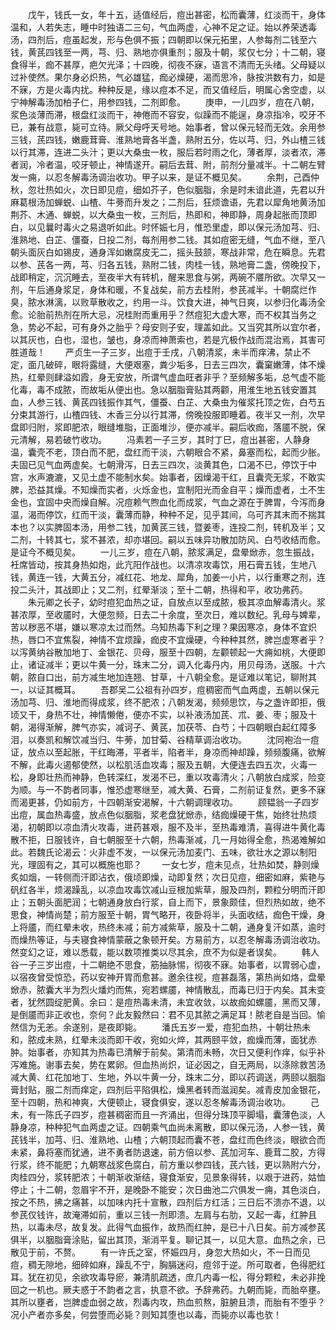 <!-- { "loadSidebar": true } -->
　　戊午，钱氏一女，年十五，适值经后，痘出甚密，松而囊薄，红淡而干，身体温和，人若失志，睡中时独语二三句，气血两虚，心神不足之证。始以养荣透毒汤，四剂后，痘虽起发，形与色俱不振；四朝即以保元拓里，人参每剂二钱至六钱，黄芪四钱至一两，芎、归、熟地亦俱重剂；服及十朝，浆仅七分；十二朝，寝食得半，痂不甚厚，疤欠光泽；十四晚，彻夜不寐，语言不清而无头绪。父母疑以过补使然。果尔身必炽热，气必雄猛，痂必燥硬，渴而思冷，脉按洪数有力，如是不寐，方是火毒内扰。种种反是，缘以痘本不足，而又值经后，明属心舍空虚，以宁神解毒汤加柏子仁，用参四钱，二剂即愈。
　　庚申，一儿四岁，痘在八朝，浆色淡薄而滞，根盘红淡而干，神倦而不容安，似躁而不能逞，身凉指冷，咬牙不已，兼有战意，毙可立待。厥父母呼天号地。始事者，曾以保元轻而无效。余用参三钱，芪四钱，嫩鹿茸膏、淮熟地膏各半盏，熟附五分，佐以芎、归，外山楂三钱以行其滞，连进二头汁；更以大桑虫一枚，服后若时雨之化，薄者厚，淡者浓，滞者润，冷者温，咬牙顿止，神情遂开。嗣后去茸、附，前剂分量减半。十二朝左臂发一痈，以忍冬解毒汤调治收功。甲子以来，是证不概见矣。
　　余荆，己酉仲秋，忽壮热如火，次日即见痘，细如芥子，色似胭脂，余是时未谙此道，先君以升麻葛根汤加蝉蜕、山楂、牛蒡而升发之；二剂后，狂烦谵语，先君以犀角地黄汤加荆芥、木通、蝉蜕，以大桑虫一枚，三剂后，热即和，神即静，周身起胀而顶即白，以见曩时毒火之易退听如此。时怀娠七月，惟恐里虚，即以保元汤加芎、归、淮熟地、白芷、僵蚕，日投二剂，每剂用参二钱。其如痘密无缝，气血不继，至八朝头面灰白如锡皮，通身浑如嫩腐皮无二，摇头鼓颔，寒战非常，危在瞬息。先君以参、芪各一两，芎、归各五钱，熟附二钱，肉桂一钱，熟地膏二盏，傍晚投下，战即稍定，沉沉睡去，至夜半大有转机，醒来思食与粥，两碗不餍所欲。次早又一剂，午后通身浆足，身体和暖，不复战矣，前方去桂附，参芪减半。十朝腐烂作臭，脓水淋漓，以败草散收之，约用一斗。饮食大进，神气日爽，以参归化毒汤全愈。论胎前热剂在所大忌，况桂附而重用乎？然痘犯大虚大寒，而不权其当务之急，势必不起，可有身外之胎乎？母安则子安，理盖如此。又当究其所以宜尔者，以其灰也，白也，湿也，皱也，身凉而神萧索也，若是亢极作战而混治焉，其害可胜道哉！
　　严贞生一子三岁，出痘于壬戌，八朝清浆，未半而痒沸，禁止不定，面几破碎，眼将露缝，大便艰塞，粪少垢多，日去三四次，囊窠嫩薄，体不燥热，红晕则肆溢如霞，身无安放，所谓气虚血旺者非乎？至频解多垢，总气虚不能化毒，毒不成脓，而故垢从便出也。急以胭脂膏贴其两颧，用淮生地五钱安置其血，人参三钱、黄芪四钱振作其气，僵蚕、白芷、大桑虫为催浆托顶之佐，白芍五分束其游行，山楂四钱、木香三分以行其滞，傍晚投服即睡着。夜半又一剂，次早盘即归附，浆即肥浓，眼缝堆脂，正面堆沙，便亦减半。嗣后收痂，落靥不脱，保元清解，易若破竹收功。
　　冯素若一子三岁，其时丁巳，痘出甚密，人静身温，囊壳不老，顶白而不肥，盘红而干淡，六朝眼合不紧，鼻塞而松，起而少胀。夫固已见气血两虚矣。七朝滑泻，日去三四次，淡黄其色，口渴不已，停饮于中宫，水声漉漉，又见土虚不能制水矣。始事者，因燥渴干红，且囊壳无浆，不敢实脾，恐益其燥。不知燥而实者，火烁金也，宜制阳光而金自平；燥而虚者，土不生金也，宜固中央而燥自解。况痘赖气煦血化而成浆，气血之源在于脾胃，今泻而身温，渴而停饮，红而干淡，囊薄而静，种种不足，见乎其间，乌可齐其末而不揣其本也？以实脾固本汤，用参二钱，加黄芪三钱，暨姜枣，连投二剂，转机及半；又二剂，十转其七，浆不甚浓，却亦堪回。嗣以五味异功散加防风、白芍收结而愈。是证今不概见矣。
　　一儿三岁，痘在八朝，脓浆满足，盘晕焮赤，忽生振战，衽席皆动，按其身热如炮，此亢阳作战也。以清凉攻毒饮，用石膏五钱，生地八钱，黄连一钱，大黄五分，减红花、地龙、犀角，加姜一小片，以行重寒之剂，连投二头汁，其战即止；又二剂，红晕渐淡；至十二朝，热得和平，收功弗药。
　　朱元卿之长子，幼时痘犯血热之证，自放点以至成脓，极其凉血解毒清火。浆甚浓厚，至收靥时，大便忽频，日去二十余度，至次日，难以数纪。乳母与婢辈，苦以秽恶不堪，嫌以寒凉太过而然。乌知热毒下利之理？果因寒凉，身体不宜炽热，唇口不宜焦裂，神情不宜烦躁，痂皮不宜燥硬，今种种其然，脾岂虚寒者乎？以泻黄纳谷散加地丁、金银花、贝母，服至十四朝，左颧顿起一大痈如桃，大便即止，诸证减半；更以牛黄一分，珠末二分，调入化毒丹内，用贝母汤，送服。十六朝，脓自口出，前方减生地加连翘、甘草，十八朝全愈。是证难以笔记，聊附其一，以证其概耳。
　　吾郡吴二公祖有孙四岁，痘稠密而气血两虚，五朝以保元汤加芎、归、淮地而得成浆，终不肥浓；八朝发渴，频频思饮，与之盏许即拒，俄顷又干，身热不壮，神情懒倦，便亦不实，以补液汤加芪、朮、姜、枣；服及十朝，渴得渐解，脾气亦实，减诃子、黄芪，加茯苓、白芍；十四朝眼白起红障多泪，以奏凯和解饮减当归、牛蒡，加甘菊、谷精草调治收功。
　　沈同袍治一痘证，放点以至起胀，干红晦滞，平者半，陷者半，身凉而神却躁，频频腹痛，欲解不解，此毒火遏郁使然，以松肌活血攻毒；服及五朝，大便连去四五次，火毒一松，身即壮热而神静，色转深红，发渴不已，重以攻毒清火；八朝放白成浆，险变为顺。与一不韵者同事，惟恐虚寒继至，减大黄、石膏，二剂前证复然，更多不寐而渴更甚，仍如前方，十四朝渐安渴解，十六朝调理收功。
　　顾韫翁一子四岁出痘，属血热毒盛，放点色似胭脂，浆老盘犹焮赤，结痂燥硬干焦，始终壮热烦渴，初朝即以凉血清火攻毒，进药甚艰，服不及半，至热毒难清，喜得进牛黄化毒散不拒，日服钱许，自七朝服至十六朝，热毒渐减，几一月始得全愈，热渴难解如此。若魏氏论渴云：火非虚不发，一以保元汤加麦门、五味，欲壮水之源以制阳光，理固有之，其可以概施也耶？
　　一女七岁，痘未见点，壮热如焚，静则燥炙如烟，一转侧而汗即沾衣，俄顷即燥，动即复然；次日见痘，细密如麻，紫艳与矾红各半，烦渴躁乱，以凉血攻毒饮减山豆根加紫草，服及四剂，颗粒分明而汗即止；五朝头面肥润；七朝通身放白行浆，自上而下，景象颇佳，但烈热如故，绝不思食，神情尚楚；前方服至十朝，胃气略开，夜卧将半，头面收结，痂色干燥，身上将靥，而红晕未收，热终未减；前方减紫草，服及十二朝，通身复汗如蒸，逾时而燥热等证，与夫寝食神情蒙蔽之象顿开矣。方易前方，以忍冬解毒汤调治收功。然变幻之证，难以悉载，能以数项推类以尽其余，庶不为似是者误矣。
　　韩人谷一子三岁出痘，十二朝绝不思食，筋抽脉惕，彻夜不寐。始事者，以胃弱心虚，以宿夜曾受惊恐，药以安神开胃而愈甚。邀余往视，痘甚磊落，第热尚如烙，盘晕焮赤，脓囊大半为烈火燔灼而焦，宛若螺靥，神情散乱，而毒已归于内矣。其未变者，犹然圆绽肥黄。余曰：是痘热毒未清，未宜收敛，以故痂如螺靥，黑而又薄，是倒靥而非正收也，奈何？此友毅然曰：君不见其脓之满足耳！脓老自是当回。愉然信为无恙。余遂别，是夜即毙。
　　潘氏五岁一爱，痘犯血热，十朝壮热未和，脓成未熟，红晕未淡而即干收，宛如火焠，其两颐平敛，痂燥而薄，面犹赤肿。始事者，亦知其为热毒已清解于前矣。第清而未畅，次日又便利作痒，似乎补泻难施。谢事去矣，势在累卵。但血热尚炽，证必因之，自无两局，以涤除救苦汤减大黄、红花加地丁、生地，外以牛黄一分，珠末二分，即以药调送，两颐以胭脂膏封贴，服二剂而痒定，四剂后平陷俱松，燥黑者转而滋润矣。减青皮加金银花，至十四朝，热和神爽，大便顿止，寝食俱安，遂以忍冬解毒汤调治收功。
　　己未，有一陈氏子四岁，痘甚稠密而且一齐涌出，但得分珠顶平脚塌，囊薄色淡，人静身凉，种种犯气血两虚之证。四朝乘气血尚未离散，即以保元汤，人参一钱，黄芪钱半，加芎、归、淮熟地、山楂；六朝顶起而囊不苍，盘红而色终淡，眼欲合而未紧，鼻将塞而犹通，进不勇者防退速，前方倍以参、芪加河车、鹿茸二胶，方得行浆，终不能肥；九朝寒战浆色腐白，前方重以参四钱，芪六钱，更以熟附六分，肉桂四分，浆转肥浓；十朝渐收渐结，寝食渐安，见景象得转，以艰于进药，姑恤停止；十二朝，忽眉宇不开，是晚卧不能安；次日曲池二穴俱发一痈，其色淡白，按之不热，拂之痛甚，以加味内托十宣散，四剂后方红活；三日后不溃亦不退，以参芪仅钱许，故淹滞如前，重以三钱一剂即溃。左肩与右肋，又起一毒，红肿且热，以毒未尽，故复发。此得气血振作，故热而红肿，是已十八日矣。前方减参芪俱半，以胭脂膏涂贴，留出其顶，渐消平复。聊记其一，以见大意。血热之余，已散见于前，不赘。
　　有一许氏之室，怀娠四月，身忽大热如火，不一日而见痘，稠无隙地，细碎如麻，躁乱不宁，胸膈迷闷，痘邻于逆。所可取者，色得肥红耳。犹在初见，余欲攻毒导瘀，兼清肌疏透，庶几内毒一松，得分颗粒，未必非挽回之一机也。厥夫惑于不韵者之言，执意不欲。予辞弗药。九朝而毙，而胎卒壅。其所以壅者，岂脾虚血弱之故，烈毒内攻，热血煎熬，脏腑且溃，而胎有不堕乎？况小产者亦多矣，何尝堕而必毙？则知其堕也以毒，而毙亦以毒也欤！
